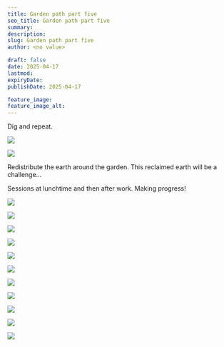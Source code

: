 ```yaml
---
title: Garden path part five
seo_title: Garden path part five
summary:
description:
slug: Garden path part five
author: <no value>

draft: false
date: 2025-04-17
lastmod:
expiryDate:
publishDate: 2025-04-17

feature_image:
feature_image_alt:
---
```

Dig and repeat.

![](/images/1884.jpeg )

![](/images/1885.jpeg )

Redistribute the earth around the garden. This reclaimed earth will be a challenge...

Sessions at lunchtime and then after work. Making progress!

![](/images/1887.jpeg )

![](/images/1889.jpeg )

![](/images/1890.jpeg )

![](/images/1891.jpeg )

![](/images/1892.jpeg )

![](/images/1893.jpeg )

![](/images/1894.jpeg )

![](/images/1895.jpeg )

![](/images/1896.jpeg )

![](/images/1897.jpeg )

![](/images/1898.jpeg )